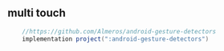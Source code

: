 ## multi touch

```groovy
    //https://github.com/Almeros/android-gesture-detectors
    implementation project(":android-gesture-detectors")
```
